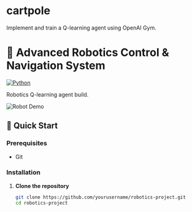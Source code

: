 # cartpole
Implement and train a Q-learning agent using OpenAI Gym.

# 🤖 Advanced Robotics Control & Navigation System
[![Python](https://img.shields.io/badge/Python-3.8%2B-brightgreen.svg)](https://www.python.org/)

Robotics Q-learning agent build. 

![Robot Demo](docs/images/robot_demo.gif)

## 🚀 Quick Start

### Prerequisites
- Git

### Installation

1. **Clone the repository**
   ```bash
   git clone https://github.com/yourusername/robotics-project.git
   cd robotics-project
